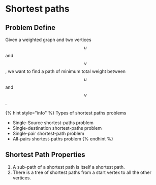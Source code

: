 # Shortest paths

## Problem Define

Given a weighted graph and two vertices$$u$$and$$v$$, we want to find a path of minimum total weight between$$u$$and$$v$$.

{% hint style="info" %}
Types of shortest paths problems

* Single-Source shortest-paths problem
* Single-destination shortest-paths problem
* Single-pair shortest-path problem
* All-pairs shortest-paths problem
{% endhint %}

## Shortest Path Properties

1. A sub-path of a shortest path is itself a shortest path.
2. There is a tree of shortest paths from a start vertex to all the other vertices.




